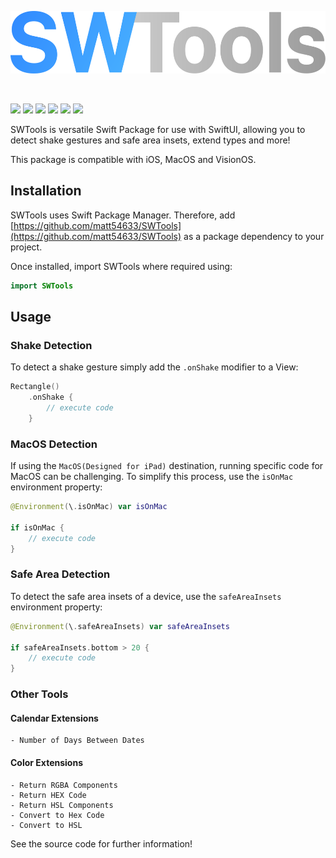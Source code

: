 <p align="center">
    <img src="SWTools Logo.svg" height="100">
</p>

&nbsp;

![](https://img.shields.io/badge/iOS-17.0+-27ae60.svg)
![](https://img.shields.io/badge/macOS-14.0+-2980b9.svg)
![](https://img.shields.io/badge/visionOS-1.0+-e67e22.svg)
![](https://img.shields.io/badge/watchOS-10.0+-CC1EAC.svg)
[![](https://img.shields.io/endpoint?url=https%3A%2F%2Fswiftpackageindex.com%2Fapi%2Fpackages%2FMatt54633%2FSWTools%2Fbadge%3Ftype%3Dswift-versions)](https://swiftpackageindex.com/Matt54633/SWTools)
[![](https://img.shields.io/endpoint?url=https%3A%2F%2Fswiftpackageindex.com%2Fapi%2Fpackages%2FMatt54633%2FSWTools%2Fbadge%3Ftype%3Dplatforms)](https://swiftpackageindex.com/Matt54633/SWTools)


SWTools is versatile Swift Package for use with SwiftUI, allowing you to detect shake gestures and safe area insets, extend types and more!

This package is compatible with iOS, MacOS and VisionOS. 

## Installation

SWTools uses Swift Package Manager. Therefore, add [https://github.com/matt54633/SWTools](https://github.com/matt54633/SWTools) as a package dependency to your project. 

Once installed, import SWTools where required using:

```swift
import SWTools
```

## Usage

### Shake Detection

To detect a shake gesture simply add the `.onShake` modifier to a View:
```swift
Rectangle()
    .onShake {
        // execute code
    }
```

### MacOS Detection

If using the `MacOS(Designed for iPad)` destination, running specific code for MacOS can be challenging. To simplify this process, use the `isOnMac` environment property:
```swift 
@Environment(\.isOnMac) var isOnMac

if isOnMac {
    // execute code
}
```

### Safe Area Detection

To detect the safe area insets of a device, use the `safeAreaInsets` environment property:
```swift 
@Environment(\.safeAreaInsets) var safeAreaInsets

if safeAreaInsets.bottom > 20 {
    // execute code
}
```

### Other Tools

#### Calendar Extensions
    - Number of Days Between Dates
    
#### Color Extensions
    - Return RGBA Components
    - Return HEX Code
    - Return HSL Components
    - Convert to Hex Code
    - Convert to HSL


See the source code for further information!
